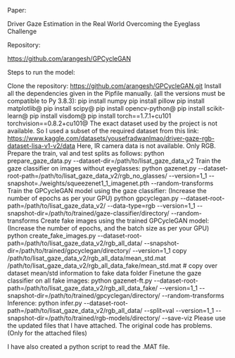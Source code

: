 Paper:

Driver Gaze Estimation in the Real World Overcoming the Eyeglass Challenge 

Repository:

https://github.com/arangesh/GPCycleGAN

Steps to run the model:

Clone the repository: https://github.com/arangesh/GPCycleGAN.git
Install all the dependencies given in the Pipfile manually. (all the versions must be compatible to Py 3.8.3):
    pip install numpy
    pip install pillow
    pip install matplotlib@
    pip install scipy@
    pip install opencv-python@
    pip install scikit-learn@
    pip install visdom@
    pip install torch==1.7.1+cu101 torchvision==0.8.2+cu101@
The exact dataset used by the project is not available. So I used a subset of the required dataset from this link: https://www.kaggle.com/datasets/yousefradwanlmao/driver-gaze-rgb-dataset-lisa-v1-v2/data
Here, IR camera data is not available. Only RGB.
Prepare the train, val and test splits as follows: 
    python prepare_gaze_data.py --dataset-dir=/path/to/lisat_gaze_data_v2
Train the gaze classifier on images without eyeglasses: 
    python gazenet.py --dataset-root-path=/path/to/lisat_gaze_data_v2/rgb_no_glasses/ --version=1_1 --snapshot=./weights/squeezenet1_1_imagenet.pth --random-transforms
Train the GPCycleGAN model using the gaze classifier: (Increase the number of epochs as per your GPU)
    python gpcyclegan.py --dataset-root-path=/path/to/lisat_gaze_data_v2/ --data-type=rgb --version=1_1 --snapshot-dir=/path/to/trained/gaze-classifier/directory/ --random-transforms
Create fake images using the trained GPCycleGAN model: (Increase the number of epochs, and the batch size as per your GPU)
    python create_fake_images.py --dataset-root-path=/path/to/lisat_gaze_data_v2/rgb_all_data/ --snapshot-dir=/path/to/trained/gpcyclegan/directory/ --version=1_1
    copy /path/to/lisat_gaze_data_v2/rgb_all_data/mean_std.mat /path/to/lisat_gaze_data_v2/rgb_all_data_fake/mean_std.mat # copy over dataset mean/std information to fake data folder
Finetune the gaze classifier on all fake images:
    python gazenet-ft.py --dataset-root-path=/path/to/lisat_gaze_data_v2/rgb_all_data_fake/ --version=1_1 --snapshot-dir=/path/to/trained/gpcyclegan/directory/ --random-transforms
Inference:
    python infer.py --dataset-root-path=/path/to/lisat_gaze_data_v2/rgb_all_data/ --split=val --version=1_1 --snapshot-dir=/path/to/trained/rgb-models/directory/ --save-viz
Please use the updated files that I have attached. The original code has problems. (Only for the attached files)

I have also created a python script to read the .MAT file.
